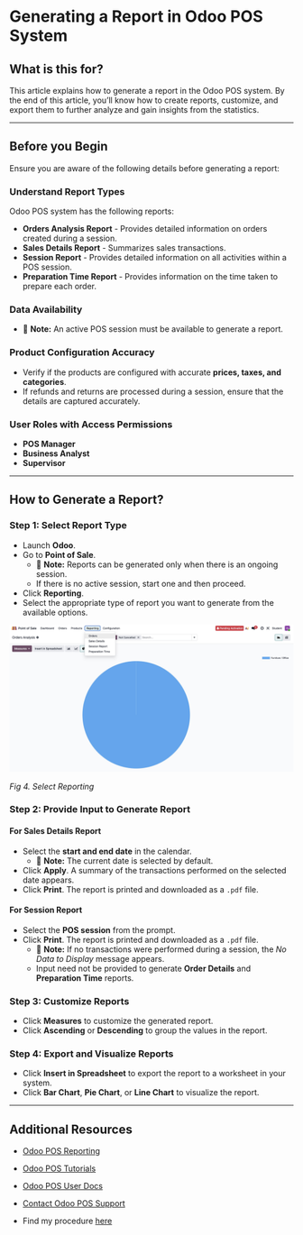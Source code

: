 # Generating a Report in Odoo POS System

## What is this for?
This article explains how to generate a report in the Odoo POS system. By the end of this article, you’ll know how to create reports, customize, and export them to further analyze and gain insights from the statistics.

---

## Before you Begin
Ensure you are aware of the following details before generating a report:

### Understand Report Types
Odoo POS system has the following reports:  
- **Orders Analysis Report** - Provides detailed information on orders created during a session.  
- **Sales Details Report** - Summarizes sales transactions.  
- **Session Report** - Provides detailed information on all activities within a POS session.  
- **Preparation Time Report** - Provides information on the time taken to prepare each order.  

### Data Availability
- 📌 **Note:** An active POS session must be available to generate a report.  

### Product Configuration Accuracy
- Verify if the products are configured with accurate **prices, taxes, and categories**.  
- If refunds and returns are processed during a session, ensure that the details are captured accurately.  

### User Roles with Access Permissions
- **POS Manager**  
- **Business Analyst**  
- **Supervisor**  

---

## How to Generate a Report?

### Step 1: Select Report Type
- Launch **Odoo**.  
- Go to **Point of Sale**.  
  - 📌 **Note:** Reports can be generated only when there is an ongoing session.  
  - If there is no active session, start one and then proceed.  
- Click **Reporting**.  
- Select the appropriate type of report you want to generate from the available options. 

![reporting](./assets/images/screenshots/reporting.jpeg)

*Fig 4. Select Reporting*

### Step 2: Provide Input to Generate Report

#### **For Sales Details Report**
- Select the **start and end date** in the calendar.  
  - 📌 **Note:** The current date is selected by default.  
- Click **Apply**. A summary of the transactions performed on the selected date appears.  
- Click **Print**. The report is printed and downloaded as a `.pdf` file.  

#### **For Session Report**
- Select the **POS session** from the prompt.  
- Click **Print**. The report is printed and downloaded as a `.pdf` file.  
  - 📌 **Note:** If no transactions were performed during a session, the *No Data to Display* message appears.  
  - Input need not be provided to generate **Order Details** and **Preparation Time** reports.  

### Step 3: Customize Reports
- Click **Measures** to customize the generated report.  
- Click **Ascending** or **Descending** to group the values in the report.  

### Step 4: Export and Visualize Reports
- Click **Insert in Spreadsheet** to export the report to a worksheet in your system.  
- Click **Bar Chart**, **Pie Chart**, or **Line Chart** to visualize the report.  

---

## Additional Resources
- [Odoo POS Reporting](https://www.odoo.com/documentation/18.0/applications/sales/point_of_sale/reporting.html)  
- [Odoo POS Tutorials](https://www.odoo.com/slides/point-of-sale-28)  
- [Odoo POS User Docs](https://www.odoo.com/documentation/19.0/applications/sales/point_of_sale.html)  
- [Contact Odoo POS Support](https://www.odoo.com/help)  

- Find my procedure [here](./assets/docs/Procedure.pdf)